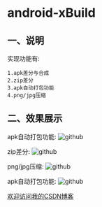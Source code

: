 android-xBuild
==========================================

## 一、说明
实现功能有:<br>

    1.apk差分与合成
    2.zip差分
    3.apk自动打包功能
    4.png/jpg压缩


## 二、效果展示 

apk自动打包功能:
![github](https://github.com/zz7zz7zz/android-xBuild/blob/master/2.jpg "附图")

zip差分:
![github](https://github.com/zz7zz7zz/android-xBuild/blob/master/3.jpg "附图")

png/jpg压缩:
![github](https://github.com/zz7zz7zz/android-xBuild/blob/master/4.jpg "附图")

apk自动打包功能:
![github](https://github.com/zz7zz7zz/android-xBuild/blob/master/1.jpg "附图")


[欢迎访问我的CSDN博客](http://blog.csdn.net/zz7zz7zz)<br/>


